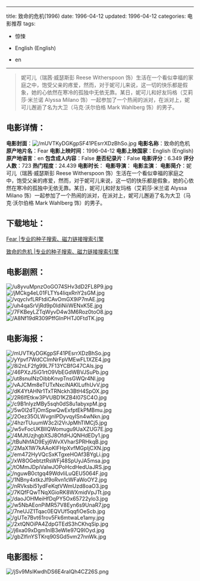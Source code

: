 
---
title: 致命的危机(1996)
date: 1996-04-12
updated: 1996-04-12
categories: 电影推荐
tags:
- 惊悚

- English (English)
- en
---


> 妮可儿（瑞茜·威瑟斯彭 Reese Witherspoon 饰）生活在一个看似幸福的家庭之中，饱受父亲的疼爱，然而，对于妮可儿来说，这一切的快乐都是假象，她的心依然在寒冷的孤独中无依无靠。某日，妮可儿和好友玛格（艾莉莎·米兰诺 Alyssa Milano 饰）一起参加了一个热闹的派对，在派对上，妮可儿邂逅了名为大卫（马克·沃尔伯格 Mark Wahlberg 饰）的男子。

## **电影详情**：

**电影封面**：<img src="https://image.tmdb.org/t/p/w200/mUVTKyDGKgpSF41PEsrrXDzBhSo.jpg" alt="/mUVTKyDGKgpSF41PEsrrXDzBhSo.jpg" title="/mUVTKyDGKgpSF41PEsrrXDzBhSo.jpg">
**电影名称**：致命的危机
**原产地片名**：Fear
**电影上映时间**：1996-04-12
**电影上映国家**：English (English)
**原产地语言**：en
**包含成人内容**：False
**是否纪录片**：False
**电影评分**：6.349
**评分人数**：723
**热门程度**：24.439
**电影时长**：
**电影导演**：
**电影主演**：
**电影简介**：妮可儿（瑞茜·威瑟斯彭 Reese Witherspoon 饰）生活在一个看似幸福的家庭之中，饱受父亲的疼爱，然而，对于妮可儿来说，这一切的快乐都是假象，她的心依然在寒冷的孤独中无依无靠。某日，妮可儿和好友玛格（艾莉莎·米兰诺 Alyssa Milano 饰）一起参加了一个热闹的派对，在派对上，妮可儿邂逅了名为大卫（马克·沃尔伯格 Mark Wahlberg 饰）的男子。

## **下载地址**：
[Fear |专业的种子搜索、磁力链接搜索引擎](https://movie.amd794.com:2083/?search=Fear&ordering=&mode=match_phrase&page_size=10&page=1)

[致命的危机 |专业的种子搜索、磁力链接搜索引擎](https://movie.amd794.com:2083/?search=%E8%87%B4%E5%91%BD%E7%9A%84%E5%8D%B1%E6%9C%BA&ordering=&mode=match_phrase&page_size=10&page=1)
 

## **电影剧照**：
<img src="https://image.tmdb.org/t/p/original/u8yvuMpnzOoGO74SHv3dD2FL8P9.jpg" alt="/u8yvuMpnzOoGO74SHv3dD2FL8P9.jpg" title="/u8yvuMpnzOoGO74SHv3dD2FL8P9.jpg"><img src="https://image.tmdb.org/t/p/original/jMCkg4eL01FLTYs4liqxRnY2sGM.jpg" alt="/jMCkg4eL01FLTYs4liqxRnY2sGM.jpg" title="/jMCkg4eL01FLTYs4liqxRnY2sGM.jpg"><img src="https://image.tmdb.org/t/p/original/vqycIvfLRFtdiCAvOmGX9iP7mAE.jpg" alt="/vqycIvfLRFtdiCAvOmGX9iP7mAE.jpg" title="/vqycIvfLRFtdiCAvOmGX9iP7mAE.jpg"><img src="https://image.tmdb.org/t/p/original/uh4qaSrVjRd9p0IdiNiiWENxK5E.jpg" alt="/uh4qaSrVjRd9p0IdiNiiWENxK5E.jpg" title="/uh4qaSrVjRd9p0IdiNiiWENxK5E.jpg"><img src="https://image.tmdb.org/t/p/original/7FKBeyLZTqWyvD4w3M6Roz0toO8.jpg" alt="/7FKBeyLZTqWyvD4w3M6Roz0toO8.jpg" title="/7FKBeyLZTqWyvD4w3M6Roz0toO8.jpg"><img src="https://image.tmdb.org/t/p/original/A8Nf19dR309PffGInPHTJ0FtdTK.jpg" alt="/A8Nf19dR309PffGInPHTJ0FtdTK.jpg" title="/A8Nf19dR309PffGInPHTJ0FtdTK.jpg">

## **电影海报**：
<img src="https://image.tmdb.org/t/p/original/mUVTKyDGKgpSF41PEsrrXDzBhSo.jpg" alt="/mUVTKyDGKgpSF41PEsrrXDzBhSo.jpg" title="/mUVTKyDGKgpSF41PEsrrXDzBhSo.jpg"><img src="https://image.tmdb.org/t/p/original/yYpvf7WdCCImNrFpVMEwFL1XZE4.jpg" alt="/yYpvf7WdCCImNrFpVMEwFL1XZE4.jpg" title="/yYpvf7WdCCImNrFpVMEwFL1XZE4.jpg"><img src="https://image.tmdb.org/t/p/original/8i2nLF2fg99L7F13YCBfG47CAls.jpg" alt="/8i2nLF2fg99L7F13YCBfG47CAls.jpg" title="/8i2nLF2fg99L7F13YCBfG47CAls.jpg"><img src="https://image.tmdb.org/t/p/original/46PXzJ5iG1rtO9VbEGdWBVJSuPb.jpg" alt="/46PXzJ5iG1rtO9VbEGdWBVJSuPb.jpg" title="/46PXzJ5iG1rtO9VbEGdWBVJSuPb.jpg"><img src="https://image.tmdb.org/t/p/original/ut8snuINzOibbKnvpTnsGWQr4Nl.jpg" alt="/ut8snuINzOibbKnvpTnsGWQr4Nl.jpg" title="/ut8snuINzOibbKnvpTnsGWQr4Nl.jpg"><img src="https://image.tmdb.org/t/p/original/vAJCMm8eTUTxNxciNAKlLufhUvV.jpg" alt="/vAJCMm8eTUTxNxciNAKlLufhUvV.jpg" title="/vAJCMm8eTUTxNxciNAKlLufhUvV.jpg"><img src="https://image.tmdb.org/t/p/original/dK4YtAHNr1TxTRNckh3BtH4SpOX.jpg" alt="/dK4YtAHNr1TxTRNckh3BtH4SpOX.jpg" title="/dK4YtAHNr1TxTRNckh3BtH4SpOX.jpg"><img src="https://image.tmdb.org/t/p/original/2R6lfEtkw3PVUBD1KZB4l07SC4O.jpg" alt="/2R6lfEtkw3PVUBD1KZB4l07SC4O.jpg" title="/2R6lfEtkw3PVUBD1KZB4l07SC4O.jpg"><img src="https://image.tmdb.org/t/p/original/c9B1nIyzMBy5sqh0dS8u1abyxpM.jpg" alt="/c9B1nIyzMBy5sqh0dS8u1abyxpM.jpg" title="/c9B1nIyzMBy5sqh0dS8u1abyxpM.jpg"><img src="https://image.tmdb.org/t/p/original/5w0l2dTjOmSpwQwExfptEkPMBmu.jpg" alt="/5w0l2dTjOmSpwQwExfptEkPMBmu.jpg" title="/5w0l2dTjOmSpwQwExfptEkPMBmu.jpg"><img src="https://image.tmdb.org/t/p/original/2Oez35OLWvgnIPDyvqyISn4wNkn.jpg" alt="/2Oez35OLWvgnIPDyvqyISn4wNkn.jpg" title="/2Oez35OLWvgnIPDyvqyISn4wNkn.jpg"><img src="https://image.tmdb.org/t/p/original/4hzrTUuumW3c2i2VrJpMhTlMCj5.jpg" alt="/4hzrTUuumW3c2i2VrJpMhTlMCj5.jpg" title="/4hzrTUuumW3c2i2VrJpMhTlMCj5.jpg"><img src="https://image.tmdb.org/t/p/original/w5vFocUKBIlQWomugu9UaXZUG7E.jpg" alt="/w5vFocUKBIlQWomugu9UaXZUG7E.jpg" title="/w5vFocUKBIlQWomugu9UaXZUG7E.jpg"><img src="https://image.tmdb.org/t/p/original/4MJtUzjhgbXSJ8OfdHJQNHdEDy1.jpg" alt="/4MJtUzjhgbXSJ8OfdHJQNHdEDy1.jpg" title="/4MJtUzjhgbXSJ8OfdHJQNHdEDy1.jpg"><img src="https://image.tmdb.org/t/p/original/tBuNhfAD9Eyj6WvXVharSPRHkqB.jpg" alt="/tBuNhfAD9Eyj6WvXVharSPRHkqB.jpg" title="/tBuNhfAD9Eyj6WvXVharSPRHkqB.jpg"><img src="https://image.tmdb.org/t/p/original/2MaX1W7kAAoKIFHpXvfMGpIjCXN.jpg" alt="/2MaX1W7kAAoKIFHpXvfMGpIjCXN.jpg" title="/2MaX1W7kAAoKIFHpXvfMGpIjCXN.jpg"><img src="https://image.tmdb.org/t/p/original/em472HyVQcSxKTgxeHOAf3BYgLi.jpg" alt="/em472HyVQcSxKTgxeHOAf3BYgLi.jpg" title="/em472HyVQcSxKTgxeHOAf3BYgLi.jpg"><img src="https://image.tmdb.org/t/p/original/xW8OGebtztRsWFj48SpUyJA5msa.jpg" alt="/xW8OGebtztRsWFj48SpUyJA5msa.jpg" title="/xW8OGebtztRsWFj48SpUyJA5msa.jpg"><img src="https://image.tmdb.org/t/p/original/tOMmJDpiVaIwJOPoHcdHedUaJRS.jpg" alt="/tOMmJDpiVaIwJOPoHcdHedUaJRS.jpg" title="/tOMmJDpiVaIwJOPoHcdHedUaJRS.jpg"><img src="https://image.tmdb.org/t/p/original/nguwB0ctgq49WdvliLuQEU5064F.jpg" alt="/nguwB0ctgq49WdvliLuQEU5064F.jpg" title="/nguwB0ctgq49WdvliLuQEU5064F.jpg"><img src="https://image.tmdb.org/t/p/original/1NBny4xtkzJf9oRvn1cWFaWoOY2.jpg" alt="/1NBny4xtkzJf9oRvn1cWFaWoOY2.jpg" title="/1NBny4xtkzJf9oRvn1cWFaWoOY2.jpg"><img src="https://image.tmdb.org/t/p/original/nRVksbi51ydFeKqtVWmUzd8oaO3.jpg" alt="/nRVksbi51ydFeKqtVWmUzd8oaO3.jpg" title="/nRVksbi51ydFeKqtVWmUzd8oaO3.jpg"><img src="https://image.tmdb.org/t/p/original/7KQfFQwTNqXGioRK8WXmidVpJTt.jpg" alt="/7KQfFQwTNqXGioRK8WXmidVpJTt.jpg" title="/7KQfFQwTNqXGioRK8WXmidVpJTt.jpg"><img src="https://image.tmdb.org/t/p/original/daoJOHMeiHfDqPY5Ox65722ylo3.jpg" alt="/daoJOHMeiHfDqPY5Ox65722ylo3.jpg" title="/daoJOHMeiHfDqPY5Ox65722ylo3.jpg"><img src="https://image.tmdb.org/t/p/original/w5NbAEonPiMR57V8Eyn6s9UnaR7.jpg" alt="/w5NbAEonPiMR57V8Eyn6s9UnaR7.jpg" title="/w5NbAEonPiMR57V8Eyn6s9UnaR7.jpg"><img src="https://image.tmdb.org/t/p/original/7neUJZ1Tqac0EQVUf5qqfiOeScb.jpg" alt="/7neUJZ1Tqac0EQVUf5qqfiOeScb.jpg" title="/7neUJZ1Tqac0EQVUf5qqfiOeScb.jpg"><img src="https://image.tmdb.org/t/p/original/gUTe7Bvt61rov5Fk6mtwaLe1amy.jpg" alt="/gUTe7Bvt61rov5Fk6mtwaLe1amy.jpg" title="/gUTe7Bvt61rov5Fk6mtwaLe1amy.jpg"><img src="https://image.tmdb.org/t/p/original/2xtQNOiPA4ZdpGTEdS3hCKhqSip.jpg" alt="/2xtQNOiPA4ZdpGTEdS3hCKhqSip.jpg" title="/2xtQNOiPA4ZdpGTEdS3hCKhqSip.jpg"><img src="https://image.tmdb.org/t/p/original/j6xa09xDgm1nlB3eWIe97Q9IOyd.jpg" alt="/j6xa09xDgm1nlB3eWIe97Q9IOyd.jpg" title="/j6xa09xDgm1nlB3eWIe97Q9IOyd.jpg"><img src="https://image.tmdb.org/t/p/original/gbZlfinYSTKrq90SGd5vm27nnWk.jpg" alt="/gbZlfinYSTKrq90SGd5vm27nnWk.jpg" title="/gbZlfinYSTKrq90SGd5vm27nnWk.jpg">

## **电影图标**：
<img src="https://image.tmdb.org/t/p/original/jSv9MsIKwdhDS6E4raIQh4CZ26S.png" alt="/jSv9MsIKwdhDS6E4raIQh4CZ26S.png" title="/jSv9MsIKwdhDS6E4raIQh4CZ26S.png">
